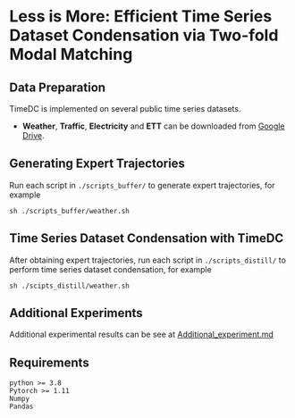 # Less is More: Efficient Time Series Dataset Condensation via Two-fold Modal Matching

## Data Preparation
TimeDC is implemented on several public time series datasets.

- **Weather**, **Traffic**, **Electricity** and **ETT** can be downloaded from [Google Drive](https://drive.google.com/drive/folders/1ZOYpTUa82_jCcxIdTmyr0LXQfvaM9vIy).

## Generating Expert Trajectories
Run each script in ```./scripts_buffer/``` to generate expert trajectories, for example
```
sh ./scripts_buffer/weather.sh
```

## Time Series Dataset Condensation with TimeDC
After obtaining expert trajectories, run each script in ```./scripts_distill/``` to perform time series dataset condensation, for example
```
sh ./scipts_distill/weather.sh
```

## Additional Experiments
Additional experimental results can be see at [Additional_experiment.md](./Additional_experiment.md)

## Requirements
```
python >= 3.8
Pytorch >= 1.11
Numpy
Pandas
```
